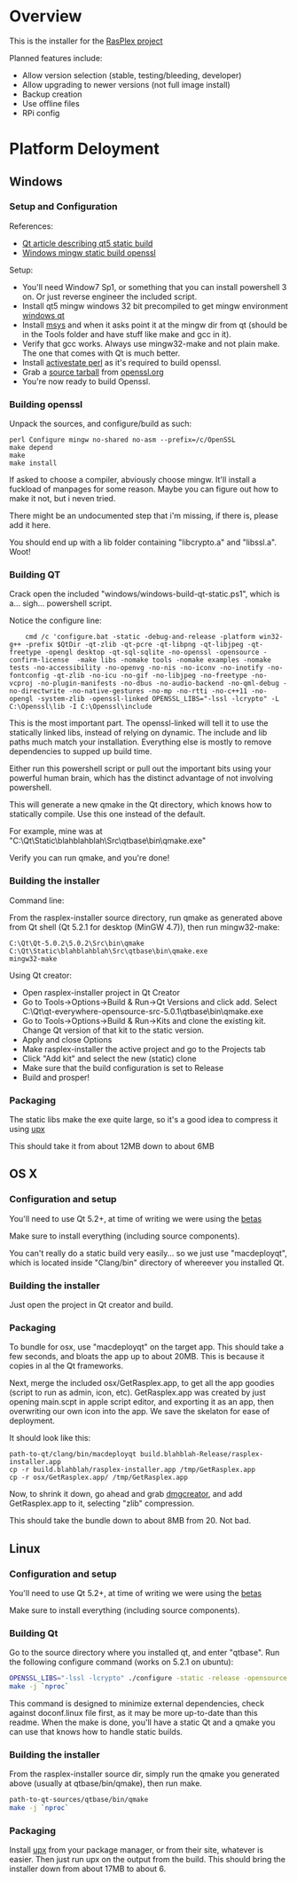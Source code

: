 
# Overview

This is the installer for the [RasPlex project](http://rasplex.com)

Planned features include:


* Allow version selection (stable, testing/bleeding, developer)
* Allow upgrading to newer versions (not full image install)
* Backup creation
* Use offline files
* RPi config

# Platform Deloyment

## Windows

### Setup and Configuration

References:

+ [Qt article describing qt5 static build](http://qt-project.org/wiki/How-to-build-a-static-Qt-for-Windows-MinGW)
+ [Windows mingw static build openssl](http://stackoverflow.com/questions/9379363/how-to-build-openssl-with-mingw-in-windows)

Setup:

+ You'll need Window7 Sp1, or something that you can install powershell 3 on. Or just reverse engineer the included script.
+ Install qt5 mingw windows 32 bit precompiled to get mingw environment [windows qt](http://download.qt-project.org/official_releases/qt/5.2/5.2.1/qt-opensource-windows-x86-mingw48_opengl-5.2.1.exe)
+ Install [msys](http://www.mingw.org/wiki/MSYS) and when it asks point it at the mingw dir from qt (should be in the Tools folder and have stuff like make and gcc in it).
 + Verify that gcc works. Always use mingw32-make and not plain make. The one that comes with Qt is much better.
+ Install [activestate perl](http://www.activestate.com/activeperl/downloads) as it's required to build openssl.
+ Grab a [source tarball](https://www.openssl.org/source/openssl-1.0.1f.tar.gz) from [openssl.org](https://www.openssl.org/source/) 
+ You're now ready to build Openssl.

### Building openssl

Unpack the sources, and configure/build as such:

```
perl Configure mingw no-shared no-asm --prefix=/c/OpenSSL
make depend
make
make install
```

If asked to choose a compiler, abviously choose mingw. It'll install a fuckload of manpages for some reason. Maybe you can figure out how to make it not, but i neven tried.

There might be an undocumented step that i'm missing, if there is, please add it here.

You should end up with a lib folder containing "libcrypto.a" and "libssl.a". Woot!

### Building QT

Crack open the included "windows/windows-build-qt-static.ps1", which is a... sigh... powershell script.

Notice the configure line:


```
    cmd /c 'configure.bat -static -debug-and-release -platform win32-g++ -prefix $QtDir -qt-zlib -qt-pcre -qt-libpng -qt-libjpeg -qt-freetype -opengl desktop -qt-sql-sqlite -no-openssl -opensource -confirm-license  -make libs -nomake tools -nomake examples -nomake tests -no-accessibility -no-openvg -no-nis -no-iconv -no-inotify -no-fontconfig -qt-zlib -no-icu -no-gif -no-libjpeg -no-freetype -no-vcproj -no-plugin-manifests -no-dbus -no-audio-backend -no-qml-debug -no-directwrite -no-native-gestures -no-mp -no-rtti -no-c++11 -no-opengl -system-zlib -openssl-linked OPENSSL_LIBS="-lssl -lcrypto" -L C:\Openssl\lib -I C:\Openssl\include

```

This is the most important part. The openssl-linked will tell it to use the statically linked libs, instead of relying on dynamic. The include and lib paths much match your installation. Everything else is mostly to remove dependencies to supped up build time.

Either run this powershell script or pull out the important bits using your powerful human brain, which has the distinct advantage of not involving powershell.

This will generate a new qmake in the Qt directory, which knows how to statically compile. Use this one instead of the default.

For example, mine was at "C:\Qt\Static\blahblahblah\Src\qtbase\bin\qmake.exe"

Verify you can run qmake, and you're done!

### Building the installer

Command line:

From the rasplex-installer source directory, run qmake as generated above from Qt shell (Qt 5.2.1 for desktop (MinGW 4.7)), then run mingw32-make:

```
C:\Qt\Qt-5.0.2\5.0.2\Src\bin\qmake
C:\Qt\Static\blahblahblah\Src\qtbase\bin\qmake.exe
mingw32-make
```



Using Qt creator:

* Open rasplex-installer project in Qt Creator
* Go to Tools->Options->Build & Run->Qt Versions and click add. Select C:\Qt\qt-everywhere-opensource-src-5.0.1\qtbase\bin\qmake.exe
* Go to Tools->Options->Build & Run->Kits and clone the existing kit. Change Qt version of that kit to the static version.
* Apply and close Options
* Make rasplex-installer the active project and go to the Projects tab
* Click "Add kit" and select the new (static) clone
* Make sure that the build configuration is set to Release
* Build and prosper!


### Packaging

The static libs make the exe quite large, so it's a good idea to compress it using [upx](http://upx.sourceforge.net/#downloadupx)

This should take it from about 12MB down to about 6MB

## OS X

### Configuration and setup

You'll need to use Qt 5.2+, at time of writing we were using the [betas](http://download.qt-project.org/development_releases/qt/5.2/5.2.0-beta1/)

Make sure to install everything (including source components).

You can't really do a static build very easily... so we just use "macdeployqt", which is located inside "Clang/bin" directory of whereever you installed Qt.

### Building the installer

Just open the project in Qt creator and build.

### Packaging

To bundle for osx, use "macdeployqt" on the target app. This should take a few seconds, and bloats the app up to about 20MB. This is because it copies in al the Qt frameworks.

Next, merge the included osx/GetRasplex.app, to get all the app goodies (script to run as admin, icon, etc). GetRasplex.app was created by just opening main.scpt in apple script editor, and exporting it as an app, then overwriting our own icon into the app. We save the skelaton for ease of deployment.

It should look like this:

```
path-to-qt/clang/bin/macdeployqt build.blahblah-Release/rasplex-installer.app
cp -r build.blahblah/rasplex-installer.app /tmp/GetRasplex.app
cp -r osx/GetRasplex.app/ /tmp/GetRasplex.app
```

Now, to shrink it down, go ahead and grab [dmgcreator](http://dmgcreator.sourceforge.net/en/), and add GetRasplex.app to it, selecting "zlib" compression.

This should take the bundle down to about 8MB from 20. Not bad.



## Linux

### Configuration and setup


You'll need to use Qt 5.2+, at time of writing we were using the [betas](http://download.qt-project.org/development_releases/qt/5.2/5.2.0-beta1/)

Make sure to install everything (including source components).

### Building Qt

Go to the source directory where you installed qt, and enter "qtbase". Run the following configure command (works on 5.2.1 on ubuntu):


```bash
OPENSSL_LIBS="-lssl -lcrypto" ./configure -static -release -opensource -nomake tools -nomake examples -no-accessibility -no-openvg -no-nis -no-iconv -no-directfb -no-icu -no-gif -no-libjpeg -strip -no-dbus -no-audio-backend -no-qml-debug -no-c++11 -system-zlib -no-linuxfb -no-eglfs -no-sql-mysql -no-sql-odbc  -no-cups -no-glib -no-qml-debug -no-javascript-jit -no-mtdev -qt-sql-sqlite -qt-xcb -confirm-license -fontconfig -openssl-linked
make -j `nproc`
```

This command is designed to minimize external dependencies, check against doconf.linux file first, as it may be more up-to-date than this readme. When the make is done, you'll have a static Qt and a qmake you can use that knows how to handle static builds.


### Building the installer

From the rasplex-installer source dir, simply run the qmake you generated above (usually at qtbase/bin/qmake), then run make.

```bash
path-to-qt-sources/qtbase/bin/qmake
make -j `nproc`
```

### Packaging

Install [upx](http://upx.sourceforge.net/#downloadupx) from your package manager, or from their site, whatever is easier. Then just run upx on the output from the build. This should bring the installer down from about 17MB to about 6.



